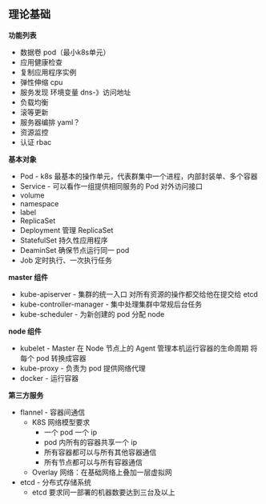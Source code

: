 ## 理论基础

__功能列表__
* 数据卷 pod（最小k8s单元）
* 应用健康检查
* 复制应用程序实例
* 弹性伸缩 cpu
* 服务发现 环境变量 dns-》访问地址
* 负载均衡
* 滚等更新
* 服务器编排 yaml？
* 资源监控
* 认证 rbac

__基本对象__
* Pod -   k8s 最基本的操作单元，代表群集中一个进程，内部封装单、多个容器
* Service -   可以看作一组提供相同服务的 Pod 对外访问接口
* volume 
* namespace 
* label
* ReplicaSet
* Deployment  管理 ReplicaSet
* StatefulSet 持久性应用程序
* DeaminSet   确保节点运行同一 pod
* Job 定时执行、一次执行任务

__master 组件__
* kube-apiserver    -    集群的统一入口 对所有资源的操作都交给他在提交给 etcd
* kube-controller-manager   -    集中处理集群中常规后台任务
* kube-scheduler    -    为新创建的 pod 分配 node

__node 组件__
* kubelet   -   Master 在 Node 节点上的 Agent 管理本机运行容器的生命周期 将每个 pod 转换成容器
* kube-proxy    -   负责为 pod 提供网络代理
* docker    -   运行容器

__第三方服务__
* flannel   -   容器间通信
    - K8S 网络模型要求
        - 一个 pod 一个 ip
        - pod 内所有的容器共享一个 ip
        - 所有容器都可以与所有其他容器通信
        - 所有节点都可以与所有容器通信
    - Overlay 网络：在基础网络上叠加一层虚拟网
* etcd  -   分布式存储系统
    - etcd 要求同一部署的机器数要达到三台及以上